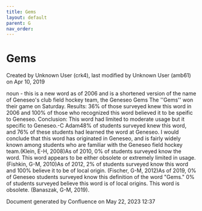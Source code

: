 ```yaml
---
title: Gems
layout: default
parent: G
nav_order:
---
```


# Gems

Created by  Unknown User (crk4), last modified by  Unknown User (amb61) on Apr 10, 2019

noun - this is a new word as of 2006 and is a shortened version of the name of Geneseo's club field hockey team, the Geneseo Gems The ''Gems'' won their game on Saturday. Results: 36% of those surveyed knew this word in 2006 and 100% of those who recognized this word believed it to be speific to Geneseo. Conclusion: This word had limited to moderate usage but it specific to Geneseo.-C Adam48% of students surveyed knew this word, and 76% of these students had learned the word at Geneseo. I would conclude that this word has originated in Geneseo, and is fairly widely known among students who are familiar with the Geneseo field hockey team.(Klein, E-H, 2008)As of 2010, 0% of students surveyed know the word. This word appears to be either obsolete or extremely limited in usage.(Fishkin, G-M, 2010)As of 2012, 2% of students surveyed know this word and 100% believe it to be of local origin. (Fischer, G-M, 2012)As of 2019, 0% of Geneseo students surveyed know this definition of the word &quot;Gems.&quot; 0% of students surveyed believe this word is of local origins. This word is obsolete. (Banaszak, G-M, 2019). 

Document generated by Confluence on May 22, 2023 12:37


